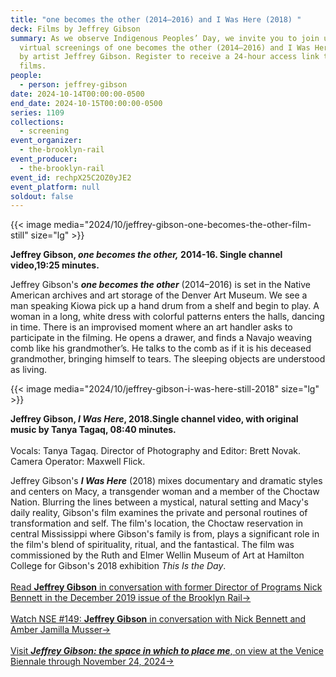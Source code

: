 ```yaml
---
title: "one becomes the other (2014–2016) and I Was Here (2018) "
deck: Films by Jeffrey Gibson
summary: As we observe Indigenous Peoples’ Day, we invite you to join us for
  virtual screenings of one becomes the other (2014–2016) and I Was Here (2018)
  by artist Jeffrey Gibson. Register to receive a 24-hour access link to the
  films.
people:
  - person: jeffrey-gibson
date: 2024-10-14T00:00:00-0500
end_date: 2024-10-15T00:00:00-0500
series: 1109
collections:
  - screening
event_organizer:
  - the-brooklyn-rail
event_producer:
  - the-brooklyn-rail
event_id: rechpX25C2OZ0yJE2
event_platform: null
soldout: false
---
```

{{< image media="2024/10/jeffrey-gibson-one-becomes-the-other-film-still" size="lg" >}}

**Jeffrey Gibson, *one becomes the other,* 2014-16. Single channel video,19:25 minutes.** 

Jeffrey Gibson's ***one becomes the other*** (2014–2016) is set in the Native American archives and art storage of the Denver Art Museum. We see a man speaking Kiowa pick up a hand drum from a shelf and begin to play. A woman in a long, white dress with colorful patterns enters the halls, dancing in time. There is an improvised moment where an art handler asks to participate in the filming. He opens a drawer, and finds a Navajo weaving comb like his grandmother’s. He talks to the comb as if it is his deceased grandmother, bringing himself to tears. The sleeping objects are understood as living. 

{{< image media="2024/10/jeffrey-gibson-i-was-here-still-2018" size="lg" >}}

**Jeffrey Gibson, *I Was Here*, 2018.Single channel video, with original music by Tanya Tagaq, 08:40 minutes.**\
\
Vocals: Tanya Tagaq. Director of Photography and Editor: Brett Novak. Camera Operator: Maxwell Flick. 

Jeffrey Gibson's ***I Was Here*** (2018) mixes documentary and dramatic styles and centers on Macy, a transgender woman and a member of the Choctaw Nation. Blurring the lines between a mystical, natural setting and Macy's daily reality, Gibson's film examines the private and personal routines of transformation and self. The film's location, the Choctaw reservation in central Mississippi where Gibson's family is from, plays a significant role in the film's blend of spirituality, ritual, and the fantastical. The film was commissioned by the Ruth and Elmer Wellin Museum of Art at Hamilton College for Gibson's 2018 exhibition *This Is the Day*.\
\
[R﻿ead **Jeffrey Gibson** in conversation with former Director of Programs Nick Bennett in the December 2019 issue of the Brooklyn Rail→](https://brooklynrail.org/2018/12/art/JEFFREY-GIBSON-with-Nick-Bennett/)\
\
[Watch NSE #149: **Jeffrey Gibson** in conversation with Nick Bennett and Amber Jamilla Musser→](https://www.youtube.com/watch?v=2xjXxhiBtak)\
\
[V﻿isit ***Jeffrey Gibson: the space in which to place me***, on view at the Venice Biennale through November 24, 2024→](https://www.jeffreygibsonvenice2024.org/)